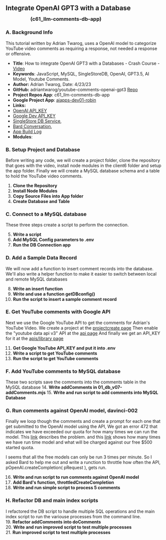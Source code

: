 
## Integrate OpenAI GPT3 with a Database
### <div style="margin-top: -10px; margin-left: 80px;">(c61_llm-comments-db-app)</div>

### A. Background Info

This tutorial written by Adrian Twarog, uses a OpenAI model to categorize YouTube video comments as
requiring a response, not needed a response or offensive. 

 - **Title**: How to integrate OpenAI GPT3 with a Databases - Crash Course - [Video](https://www.youtube.com/watch?v=N4nX_rTwKx4) 
 - **Keywords**: JavaScript, MySQL, SingleStoreDB, OpenAI, GPT3.5, AI Model, Youtube Comments. 
 - **Author:** Adrian Twarog, Date: 4/23/23 
 - **GitHub:** adriantwarog/youtube-comments-openai-gpt3 [Repo](https://github.com/adriantwarog/youtube-comments-openai-gpt3.git)
 - **Project Repos App**: c61_llm-comments-db-app
 - **Google Project App**: [aiapps-dev01-robin](https://console.cloud.google.com/welcome?project=aiapps-dev01-robin)
 - **Links:** 
 - [OpenAI API_KEY](https://platform.openai.com/api-keys)   
 - [Google Dev API_KEY](https://console.cloud.google.com/welcome?project=aiapps-dev01-robin)   
 - [SingleStore DB Service](https://www.singlestore.com/cloud-trial/),
 - [Bard Conversation](https://g.co/bard/share/7713d9089754),
 - [App Build Log](setup/d61_llm-comments-db-app/d61-01_build-log.md)  
 - **Modules**:  

### B. Setup Project and Database 

Before writing any code, we will create a project folder, clone the repository that goes with the video, 
install node modules in the client6 folder and setup the app folder.  Finally we will create a MySQL database
schema and a table to hold the YouTube video comments.

 1. **Clone the Repository**  
 2. **Install Node Modules**  
 3. **Copy Source Files into App folder**  
 4. **Create Database and Table**

### C. Connect to a MySQL database

These three steps create a script to perform the connection. 

 5. **Write a script**  
 6. **Add MySQL Config parameters to .env**  
 7. **Run the DB Connection app**  

### D. Add a Sample Data Record

We will now add a function to insert comment records into the database. We'll also write a helper function to 
make it easier to switch between local and remote MySQL databases

 8. **Write an insert function**  
 9. **Write and use a function getDBconfig()**  
10. **Run the script to insert a sample comment record**  

### E. Get YouTube comments with Google API 

Next we use the Google YouTube API to get the comments for Adrian's
YouTube Video.  We create a project at the [projectcreate page](https://console.cloud.google.com/projectcreate)
Then enable the "youtube data api v3" API at the [api page](https://console.cloud.google.com/apis/library/browse?q=youtube%20data%20api%20v3)
And finally we get an API_KEY for it at the [apis/library page]( https://console.cloud.google.com/apis/credentials?project=aiapps-dev01-robin)

11. **Get Google YouTube API_KEY and put it into .env**  
12. **Write a script to get YouTube comments**  
13. **Run the script to get YouTube comments**  

### F. Add YouTube comments to MySQL database 
These two scripts save the comments into the comments table in the MySQL database
14. **Write addComments in 01_db_v07-addComments.mjs** 
15. **Write and run script to add comments into MySQL Database** 

### G. Run comments against OpenAI model, davinci-002 
Finally we loop though the comments and create a prompt for each one that 
get submitted to the OpenAI model using the API, We got an error 472 that indicates we
have exceeded our quota for how many times we can run the model.  This 
[link](https://platform.openai.com/account/limits) describes the problem. and this 
[link](https://platform.openai.com/usage) shows how many times we have run time model and 
what will be charged against our free $500 started quota.  

I seems that all the free models can only be run 3 times per minute.  So I asked Bard to help me out 
and write a runction to throttle how often the API, pOpenAI.createCompletion( pRequest ), gets run.   

16. **Write and run script to run comments against OpenAI model**   
17. **Add Bard's function, throttledCreateCompletion**  
18. **Write and run simple script to process 5 comments**  

### H. Refactor DB and main index scripts   
I refactored the DB script to handle multiple SQL operations and the main index script 
to run the variouse processes from the command line.   
19. **Refactor addComments into doComments**   
20. **Write and run improved script to test multiple processes**  
21. **Run improved script to test multiple processes**  


